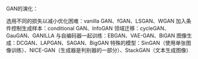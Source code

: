 

<!--
 * @version:
 * @Author:  StevenJokess https://github.com/StevenJokess
 * @Date: 2020-11-17 20:00:49
 * @LastEditors:  StevenJokess https://github.com/StevenJokess
 * @LastEditTime: 2020-11-17 20:00:57
 * @Description:
 * @TODO::
 * @Reference:https://0809zheng.github.io/2020/05/18/generative-adversarial-network.html
-->
GAN的演化：

选用不同的损失以减小优化困难：vanilla GAN、fGAN、LSGAN、WGAN
加入条件控制生成样本：conditional GAN、InfoGAN
领域迁移：cycleGAN、GauGAN、GANILLA
与自编码器一起训练：EBGAN、VAE-GAN、BiGAN
图像生成：DCGAN、LAPGAN、SAGAN、BigGAN
特殊的模型：SinGAN（使用单张图像训练）、NICE-GAN（生成器是判别器的一部分）、StackGAN（文本生成图像）
